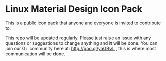 # Linux Material Design Icon Pack
This is a public icon pack that anyone and everyone is invited to contribute to.

This repo will be updated regularly. Please just raise an issue with any questions or suggestions to change anything and it will be done. You can join our G+ community here at:
http://goo.gl/yaGBvL , this is where most communication will be done.
